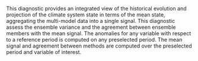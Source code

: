 This diagnostic provides an integrated view of the historical evolution and projection of the climate system state in terms of the mean state, aggregating the multi-model data into a single signal. This diagnostic assess the ensemble variance and the agreement between ensemble members with the mean signal. The anomalies for any variable with respect to a reference period is computed on any preselected period. The mean signal and agreement between methods are computed over the preselected period and variable of interest.
